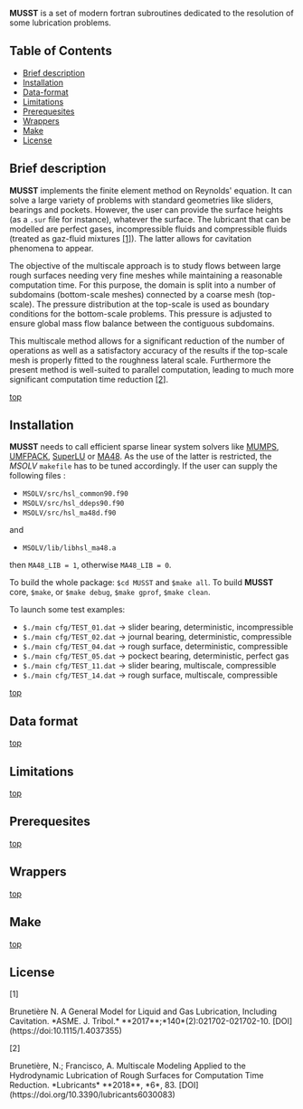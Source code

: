 **MUSST** is a set of modern fortran subroutines dedicated to the resolution of some lubrication problems.

Table of Contents
-----------------

- [Brief description](#brief-description)
- [Installation](#Installation)
- [Data-format](#data-format)
- [Limitations](#limitations)
- [Prerequesites](#prerequesites)
- [Wrappers](#wrappers)
- [Make](#make)
- [License](#license)

Brief description
-----------------

**MUSST** implements the finite element method on Reynolds' equation. It can solve a large variety of problems with standard geometries like sliders, bearings and pockets.
However, the user can provide the surface heights (as a ```.sur``` file for instance), whatever the surface.
The lubricant that can be modelled are perfect gases, incompressible fluids and compressible fluids (treated as gaz-fluid mixtures <a href="#foot01">[1]</a>). The latter allows for cavitation phenomena to appear.

The objective of the multiscale approach is to study flows between large rough surfaces needing very fine meshes while maintaining a reasonable computation time.
For this purpose, the domain is split into a number of subdomains (bottom-scale meshes) connected by a coarse mesh (top-scale).
The pressure distribution at the top-scale is used as boundary conditions for the bottom-scale problems.
This pressure is adjusted to ensure global mass flow balance between the contiguous subdomains.

This multiscale method allows for a significant reduction of the number of operations as well as a satisfactory accuracy of the results if the top-scale mesh is properly fitted to the roughness lateral scale.
Furthermore the present method is well-suited to parallel computation, leading to much more significant computation time reduction <a href="#foot01">[2]</a>.

[top](#table-of-contents)


Installation
--------------

**MUSST** needs to call efficient sparse linear system solvers like [MUMPS](http://mumps.enseeiht.fr/index.php?page=doc), [UMFPACK](http://faculty.cse.tamu.edu/davis/suitesparse.html),
[SuperLU](http://crd-legacy.lbl.gov/~xiaoye/SuperLU/#superlu) or [MA48](http://www.hsl.rl.ac.uk/catalogue/ma48.html). As the use of the latter is restricted, the *MSOLV* ```makefile``` has to be tuned accordingly.
If the user can supply the following files :

* ```MSOLV/src/hsl_common90.f90```
* ```MSOLV/src/hsl_ddeps90.f90```
* ```MSOLV/src/hsl_ma48d.f90```

and

* ```MSOLV/lib/libhsl_ma48.a```

then ```MA48_LIB = 1```, otherwise ```MA48_LIB = 0```.

To build the whole package: ```$cd MUSST``` and ```$make all```. To build **MUSST** core, ```$make```, or ```$make debug```, ```$make gprof```, ```$make clean```.

To launch some test examples:

* ```$./main cfg/TEST_01.dat``` -> slider bearing,  deterministic, incompressible
* ```$./main cfg/TEST_02.dat``` -> journal bearing, deterministic, compressible
* ```$./main cfg/TEST_04.dat``` -> rough surface,   deterministic, compressible
* ```$./main cfg/TEST_05.dat``` -> pockect bearing, deterministic, perfect gas
* ```$./main cfg/TEST_11.dat``` -> slider bearing,  multiscale,    compressible
* ```$./main cfg/TEST_14.dat``` -> rough surface,   multiscale,    compressible


[top](#Installation)

Data format
-----------

[top](#table-of-contents)

Limitations
-----------

[top](#table-of-contents)

Prerequesites
-------------
	
[top](#table-of-contents)

Wrappers
--------

[top](#table-of-contents)

Make
----

[top](#table-of-contents)

License
-------


<p id="foot01">[1]</p> Brunetière N. A General Model for Liquid and Gas Lubrication, Including Cavitation. *ASME. J. Tribol.* **2017**;*140*(2):021702-021702-10. [DOI](https://doi:10.1115/1.4037355)

<p id="foot01">[2]</p> Brunetière, N.; Francisco, A. Multiscale Modeling Applied to the Hydrodynamic Lubrication of Rough Surfaces for Computation Time Reduction. *Lubricants* **2018**, *6*, 83. [DOI](https://doi.org/10.3390/lubricants6030083)

